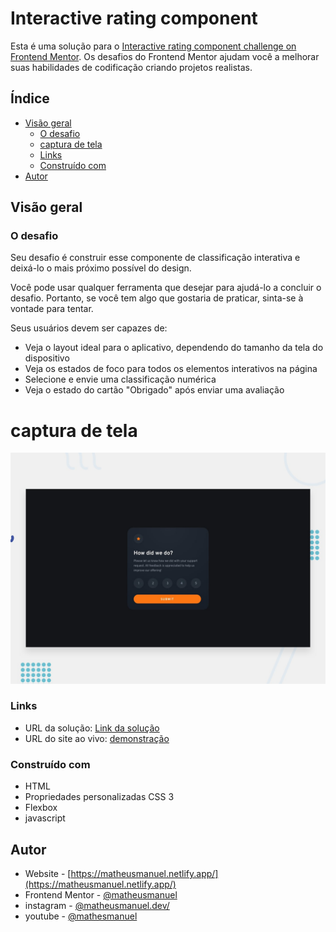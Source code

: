 # Interactive rating component

Esta é uma solução para o [Interactive rating component challenge on Frontend Mentor](https://www.frontendmentor.io/challenges/product-preview-card-component-GO7UmttRfa/hub). Os desafios do Frontend Mentor ajudam você a melhorar suas habilidades de codificação criando projetos realistas.

## Índice

- [Visão geral](#visão-geral)
  - [O desafio](#o-desafio)
  - [captura de tela](#captura-de-tela)
  - [Links](#links)
  - [Construído com](#construído-com)
- [Autor](#autor)

## Visão geral

### O desafio

Seu desafio é construir esse componente de classificação interativa e deixá-lo o mais próximo possível do design.

Você pode usar qualquer ferramenta que desejar para ajudá-lo a concluir o desafio. Portanto, se você tem algo que gostaria de praticar, sinta-se à vontade para tentar.

Seus usuários devem ser capazes de:

- Veja o layout ideal para o aplicativo, dependendo do tamanho da tela do dispositivo
- Veja os estados de foco para todos os elementos interativos na página
- Selecione e envie uma classificação numérica
- Veja o estado do cartão "Obrigado" após enviar uma avaliação

# captura de tela

![](./desktop-preview.jpg)

### Links

- URL da solução: [Link da solução](https://www.frontendmentor.io/solutions/interactive-rating-component-WCpsS9Aqdz)
- URL do site ao vivo: [demonstração](https://matheusmanuel.github.io/Interactive-rating-component/)


### Construído com

- HTML
- Propriedades personalizadas CSS 3
- Flexbox
- javascript

## Autor

- Website - [https://matheusmanuel.netlify.app/](https://matheusmanuel.netlify.app/)
- Frontend Mentor - [@matheusmanuel](https://www.frontendmentor.io/profile/matheusmanuel)
- instagram - [@matheusmanuel.dev/](https://www.instagram.com/matheusmanuel.dev/)
- youtube - [@mathesmanuel](https://youtube.com/matheusmanuel)
